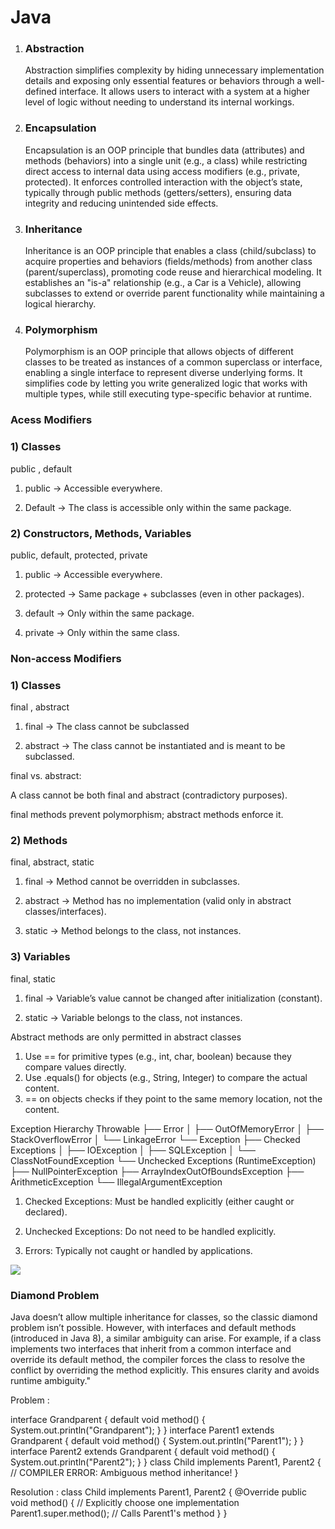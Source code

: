 # Java
1) <h3>Abstraction</h3> <p>Abstraction simplifies complexity by hiding unnecessary implementation details and exposing only essential features or behaviors through a well-defined interface. It allows users to interact with a system at a higher level of logic without needing to understand its internal workings.</p>

2) <h3>Encapsulation</h3> <p>Encapsulation is an OOP principle that bundles data (attributes) and methods (behaviors) into a single unit (e.g., a class) while restricting direct access to internal data using access modifiers (e.g., private, protected). It enforces controlled interaction with the object’s state, typically through public methods (getters/setters), ensuring data integrity and reducing unintended side effects.</p>

3) <h3>Inheritance</h3> <p>Inheritance is an OOP principle that enables a class (child/subclass) to acquire properties and behaviors (fields/methods) from another class (parent/superclass), promoting code reuse and hierarchical modeling. It establishes an "is-a" relationship (e.g., a Car is a Vehicle), allowing subclasses to extend or override parent functionality while maintaining a logical hierarchy.</p>

4) <h3>Polymorphism</h3> <p>Polymorphism is an OOP principle that allows objects of different classes to be treated as instances of a common superclass or interface, enabling a single interface to represent diverse underlying forms. It simplifies code by letting you write generalized logic that works with multiple types, while still executing type-specific behavior at runtime.</p>

<h3>Acess Modifiers</h3>
<h3>1) Classes</h3>
<p>public , default</p>
<p>

 1. public -> Accessible everywhere.

 2. Default -> The class is accessible only within the same package.
<p>


<h3>2) Constructors, Methods, Variables</h3>
<p>public, default, protected, private</p>

<p>

 1. public -> Accessible everywhere.

 2. protected -> Same package + subclasses (even in other packages).

 3. default -> Only within the same package.

 4. private -> Only within the same class.
<p>

<h3>Non-access Modifiers</h3>
<h3>1) Classes</h3>
<p>final , abstract</p>
<p>

 1. final -> The class cannot be subclassed

 2. abstract -> The class cannot be instantiated and is meant to be subclassed.

final vs. abstract:

A class cannot be both final and abstract (contradictory purposes).

final methods prevent polymorphism; abstract methods enforce it.
<p>


<h3>2) Methods </h3>
<p>final, abstract, static </p>

<p>

 1. final -> Method cannot be overridden in subclasses.

 2. abstract -> Method has no implementation (valid only in abstract classes/interfaces).

 3. static -> Method belongs to the class, not instances.
<p>

<h3> 3) Variables </h3>
<p>final, static </p>

<p>

 1. final -> Variable’s value cannot be changed after initialization (constant).

 2. static -> Variable belongs to the class, not instances.

<p>

</break>
<p>Abstract methods are only permitted in abstract classes</p>
<p>

 1) Use == for primitive types (e.g., int, char, boolean) because they compare values directly.
 2) Use .equals() for objects (e.g., String, Integer) to compare the actual content.
 3) == on objects checks if they point to the same memory location, not the content.

</p>
Exception Hierarchy
Throwable
├── Error
│   ├── OutOfMemoryError
│   ├── StackOverflowError
│   └── LinkageError
└── Exception
    ├── Checked Exceptions
    │   ├── IOException
    │   ├── SQLException
    │   └── ClassNotFoundException
    └── Unchecked Exceptions (RuntimeException)
        ├── NullPointerException
        ├── ArrayIndexOutOfBoundsException
        ├── ArithmeticException
        └── IllegalArgumentException

1) Checked Exceptions: Must be handled explicitly (either caught or declared).

2) Unchecked Exceptions: Do not need to be handled explicitly.

3) Errors: Typically not caught or handled by applications.

<img src = "Screenshot 2025-03-04 at 5.39.14 PM.png"></img>

<h3> Diamond Problem </h3>
<p>
Java doesn’t allow multiple inheritance for classes, so the classic diamond problem isn’t possible. However, with interfaces and default methods (introduced in Java 8), a similar ambiguity can arise. For example, if a class implements two interfaces that inherit from a common interface and override its default method, the compiler forces the class to resolve the conflict by overriding the method explicitly. This ensures clarity and avoids runtime ambiguity."
</p>

<p>
Problem :

interface Grandparent {
    default void method() { System.out.println("Grandparent"); }
}
interface Parent1 extends Grandparent {
    default void method() { System.out.println("Parent1"); }
}
interface Parent2 extends Grandparent {
    default void method() { System.out.println("Parent2"); }
}
class Child implements Parent1, Parent2 { 
    // COMPILER ERROR: Ambiguous method inheritance!
}


Resolution :
class Child implements Parent1, Parent2 {
    @Override
    public void method() {
        // Explicitly choose one implementation
        Parent1.super.method(); // Calls Parent1's method
    }
}
</p>